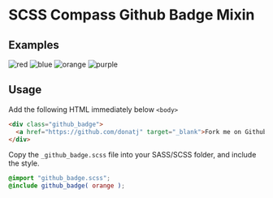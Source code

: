# SCSS Compass Github Badge Mixin

## Examples

![red](https://raw.github.com/donatj/scss-github-badge/master/examples/red.png)
![blue](https://raw.github.com/donatj/scss-github-badge/master/examples/blue.png)
![orange](https://raw.github.com/donatj/scss-github-badge/master/examples/orange.png)
![purple](https://raw.github.com/donatj/scss-github-badge/master/examples/purple.png)

## Usage

Add the following HTML immediately below `<body>`

```html
<div class="github_badge">
  <a href="https://github.com/donatj" target="_blank">Fork me on Github!</a>
</div>
```

Copy the `_github_badge.scss` file into your SASS/SCSS folder, and include the style.

```scss
@import "github_badge.scss";
@include github_badge( orange );
```
